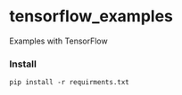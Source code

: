 # tensorflow_examples
Examples with TensorFlow

### Install

```
pip install -r requirments.txt
```
